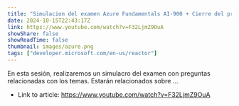 ```yaml
---
title: "Simulacion del examen Azure Fundamentals AI-900 + Cierre del programa"
date: 2024-10-15T22:43:17Z
link: https://www.youtube.com/watch?v=F32LjmZ9OuA
showShare: false
showReadTime: false
thumbnail: images/azure.png
tags: ["developer.microsoft.com/en-us/reactor"]
---
```

En esta sesión, realizaremos un simulacro del examen con preguntas relacionadas con los temas. Estarán relacionados sobre ...

- Link to article: https://www.youtube.com/watch?v=F32LjmZ9OuA